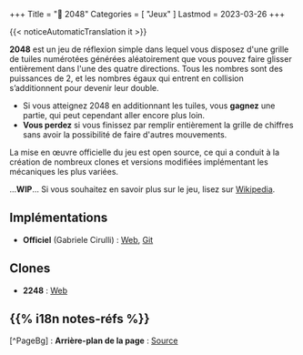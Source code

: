 +++
Title = "🔢️ 2048"
Categories = [ "Jeux" ]
Lastmod = 2023-03-26
+++

{{< noticeAutomaticTranslation it >}}



<style>/*
*/#Corps {
	Couleur : #FFFFFF ;
	Contexte : #000000 ;
}

/*
*/#Arrière-plan {
	Couleur d'arrière-plan : #000000 ;
	Image d'arrière-plan : url('{{<assetsRoot >}}/Media/2048/yandex.com-games-app-176908.jpg');
	Filtre : Flou (5 px );
}

/**/#LeftBoxContainer, #RightBoxContainer { Couleur : #FFFFFF ; }
/**/#MainBoxTop, #BuildTimeLine { Couleur : revenir ; }

h1, h2, h3, h4, h5, h6 { couleur : #e090e0 ; }

/*
*/#BoîteMain {
	Arrière-plan : RVBA (0, 0, 0, 0,80) ;
	filtre de toile de fond : Flou (5 px );
}
</style>

**2048** est un jeu de réflexion simple dans lequel vous disposez d'une grille de tuiles numérotées générées aléatoirement que vous pouvez faire glisser entièrement dans l'une des quatre directions. Tous les nombres sont des puissances de 2, et les nombres égaux qui entrent en collision s’additionnent pour devenir leur double.

* Si vous atteignez 2048 en additionnant les tuiles, vous **gagnez** une partie, qui peut cependant aller encore plus loin.
* **Vous perdez** si vous finissez par remplir entièrement la grille de chiffres sans avoir la possibilité de faire d'autres mouvements.

La mise en œuvre officielle du jeu est open source, ce qui a conduit à la création de nombreux clones et versions modifiées implémentant les mécaniques les plus variées.

...**WIP**... Si vous souhaitez en savoir plus sur le jeu, lisez sur [Wikipedia](https://it.wikipedia.org/2048_(videogame)).

## Implémentations

* **Officiel** (Gabriele Cirulli) : [Web](https://play2048.co/), [Git](https://github.com/gabrielecirulli/2048)

## Clones

* **2248** : [Web](https://2248game.com/)

## {{% i18n notes-réfs %}}

[^PageBg] : **Arrière-plan de la page** : [Source](https://yandex.com/games/app/176908)